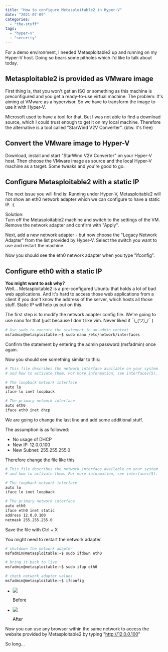 ```yaml
---
title: "How to configure Metasploitable2 in Hyper-V"
date: "2021-07-09"
categories: 
  - "the-stuff"
tags: 
  - "hyper-v"
  - "security"
---
```


For a demo environment, I needed Metasploitable2 up and running on my Hyper-V host. Doing so bears some pitholes which I'd like to talk about today.

## Metasploitable2 is provided as VMware image

First thing is, that you won't get an ISO or something as this machine is preconfigured and you get a ready-to-use virtual machine. The problem: It's aiming at VMware as a hypervisor. So we have to transform the image to use it with Hyper-V.

Microsoft used to have a tool for that. But I was not able to find a download source, which I could trust enough to get it on my local machine. Therefore the alternative is a tool called "StarWind V2V Converter". (btw. it's free)

## Convert the VMware image to Hyper-V

Download, install and start "StarWind V2V Converter" on your Hyper-V host. Then choose the VMware image as source and the local Hyper-V machine as a target. Some tweaks and you're good to go.

## Configure Metasploitable2 with a static IP

The next issue you will find is: Running under Hyper-V, Metasploitable2 will not show an eth0 network adapter which we can configure to have a static IP. :(

Solution:  
Turn off the Metasploitable2 machine and switch to the settings of the VM. Remove the network adapter and confirm with "Apply".

Next, add a new network adapter - but now choose the "Legacy Network Adapter" from the list provided by Hyper-V. Select the switch you want to use and restart the machine.

Now you should see the eth0 network adapter when you type "ifconfig".

## Configure eth0 with a static IP

**You might want to ask why?**  
Well... Metasploitable2 is a pre-configured Ubuntu that holds a lot of bad web applications. And it's hard to access those web applications from a client if you don't know the address of the server, which hosts all those stuff. Static IP will help us out on this.

The first step is to modify the network adapter config file. We're going to use nano for that (just because I don't like vim. Never liked it ¯\\\_(ツ)\_/¯ )

```bash
# Use sudo to execute the statement in an admin context 
msfadmin@metasploitable:~$ sudo nano /etc/network/interfaces
```

Confirm the statement by entering the admin password (msfadmin) once again.

Now you should see something similar to this:

```bash
# This file describes the network interface available on your system
# and how to activate them. For more information, see interfaces(5).

# The loopback network interface 
auto lo
iface lo inet loopback

# The primary network interface 
auto eth0
iface eth0 inet dhcp 


```

We are going to change the last line and add some additional stuff.

The assumption is as followed:

- No usage of DHCP
- New IP: 12.0.0.100
- New Subnet: 255.255.255.0

Therefore change the file like this

```bash
# This file describes the network interface available on your system
# and how to activate them. For more information, see interfaces(5).

# The loopback network interface 
auto lo
iface lo inet loopback

# The primary network interface 
auto eth0
iface eth0 inet static
address 12.0.0.100
netmask 255.255.255.0
```

Save the file with Ctrl + X

You might need to restart the network adapter.

```bash
# shutdown the network adapter 
msfadmin@metasploitable:~$ sudo ifdown eth0 

# bring it back to live 
msfadmin@metasploitable:~$ sudo ifup eth0

# check network adapter values 
msfadmin@metasploitable:~$ ifconfig 
```

- [![](images/2021-07-09_23h24_15-150x150.png)](https://consulting-insights.de/wp-content/uploads/2021/07/2021-07-09_23h24_15.png)
    
    Before
    
- [![](images/2021-07-09_23h39_28-150x150.png)](https://consulting-insights.de/wp-content/uploads/2021/07/2021-07-09_23h39_28.png)
    
    After
    

Now you can use any browser within the same network to access the website provided by Metasploitable2 by typing "http://12.0.0.100"

So long...
